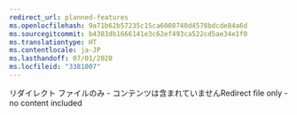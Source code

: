 ```yaml
---
redirect_url: planned-features
ms.openlocfilehash: 9a71b62b57235c15ca6008740d4578bdcde84a6d
ms.sourcegitcommit: b4383db1666141e3c62ef493ca522cd5ae34e1f0
ms.translationtype: HT
ms.contentlocale: ja-JP
ms.lasthandoff: 07/01/2020
ms.locfileid: "3381007"
---
```

<span data-ttu-id="d4434-101">リダイレクト ファイルのみ - コンテンツは含まれていません</span><span class="sxs-lookup"><span data-stu-id="d4434-101">Redirect file only - no content included</span></span>